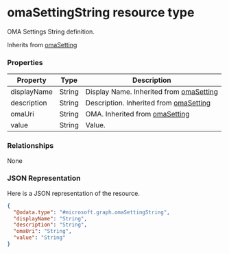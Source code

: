 ﻿# omaSettingString resource type

OMA Settings String definition.

Inherits from [omaSetting](../resources/intune_deviceconfig_omaSetting.md)

### Properties
|Property|Type|Description|
|---|---|---|
|displayName|String|Display Name. Inherited from [omaSetting](../resources/intune_deviceconfig_omaSetting.md)|
|description|String|Description. Inherited from [omaSetting](../resources/intune_deviceconfig_omaSetting.md)|
|omaUri|String|OMA. Inherited from [omaSetting](../resources/intune_deviceconfig_omaSetting.md)|
|value|String|Value.|

### Relationships
None
### JSON Representation
Here is a JSON representation of the resource.
<!-- {
  "blockType": "resource",
  "keyProperty": "id",
  "@odata.type": "microsoft.graph.omaSettingString"
}
-->
```json
{
  "@odata.type": "#microsoft.graph.omaSettingString",
  "displayName": "String",
  "description": "String",
  "omaUri": "String",
  "value": "String"
}
```


